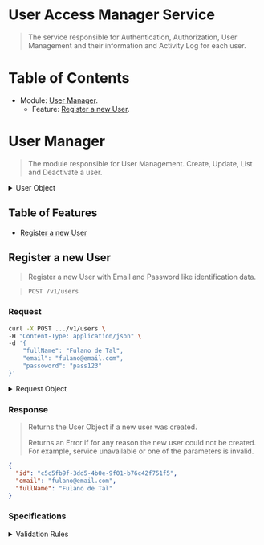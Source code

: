 # User Access Manager Service

> The service responsible for Authentication, Authorization, User Management and their information and Activity Log for each user.

# Table of Contents

- Module: [User Manager](#user-manager).
  - Feature: [Register a new User](#register-a-new-user).

# User Manager

> The module responsible for User Management.
> Create, Update, List and Deactivate a user.

<details><summary>User Object</summary>

- `id`: `String` - The user unique identification.
- `email`: `String` - The user identification email.
- `fullName`: `String` - The user account full name.

```json
{
  "id": "c5c5fb9f-3dd5-4b0e-9f01-b76c42f751f5",
  "email": "fulano@email.com",
  "fullName": "Fulano de Tal"
}
```

</details>

## Table of Features

- [Register a new User](#register-a-new-user)

## Register a new User

> Register a new User with Email and Password like identification data.

> `POST /v1/users`

### **Request**

```sh
curl -X POST .../v1/users \
-H "Content-Type: application/json" \
-d '{
	"fullName": "Fulano de Tal",
	"email": "fulano@email.com",
	"passoword": "pass123"
}'
```

<details><summary>Request Object</summary>

- `fullName`: `String` - The user account profile full name.
- `email`: `String` - The user identification email.
- `password`: `String` - The user identification password. Password confirmation can be on the frontend side only.

</details>

### **Response**

> Returns the User Object if a new user was created.
>
> Returns an Error if for any reason the new user could not be created. For example, service unavailable or one of the parameters is invalid.

```json
{
  "id": "c5c5fb9f-3dd5-4b0e-9f01-b76c42f751f5",
  "email": "fulano@email.com",
  "fullName": "Fulano de Tal"
}
```

### **Specifications**

<details><summary>Validation Rules</summary>

> - `Full Name` must have at least 2 words of at least 3 characters each.
> - `Email` must be unique and valid.
> - `Password` must be between 6 and 16 characters.
> - `Password` must be repeated/confirmed.

</details>
